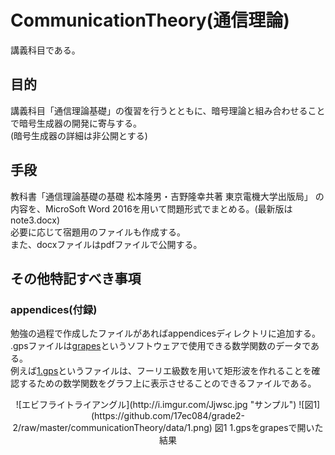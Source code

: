 ﻿# CommunicationTheory(通信理論)
講義科目である。
## 目的
講義科目「通信理論基礎」の復習を行うとともに、暗号理論と組み合わせることで暗号生成器の開発に寄与する。  
(暗号生成器の詳細は非公開とする)  
## 手段
教科書「通信理論基礎の基礎 松本隆男・吉野隆幸共著 東京電機大学出版局」
の内容を、MicroSoft Word 2016を用いて問題形式でまとめる。(最新版はnote3.docx)  
必要に応じて宿題用のファイルも作成する。  
また、docxファイルはpdfファイルで公開する。  
<!--
時間があれば動画作成も。(暗号理論の動画と統合)
-->
## その他特記すべき事項
### appendices(付録)
勉強の過程で作成したファイルがあればappendicesディレクトリに追加する。  
.gpsファイルは[grapes](http://www.osaka-kyoiku.ac.jp/~tomodak/grapes/)というソフトウェアで使用できる数学関数のデータである。  
例えば[1.gps](https://github.com/17ec084/grade2-2/blob/master/communicationTheory/appendices/1.gps)というファイルは、フーリエ級数を用いて矩形波を作れることを確認するための数学関数をグラフ上に表示させることのできるファイルである。  
  
<Div Align="center">
![エビフライトライアングル](http://i.imgur.com/Jjwsc.jpg "サンプル")
![図1](https://github.com/17ec084/grade2-2/raw/master/communicationTheory/data/1.png)  
図1 1.gpsをgrapesで開いた結果
</Div>
